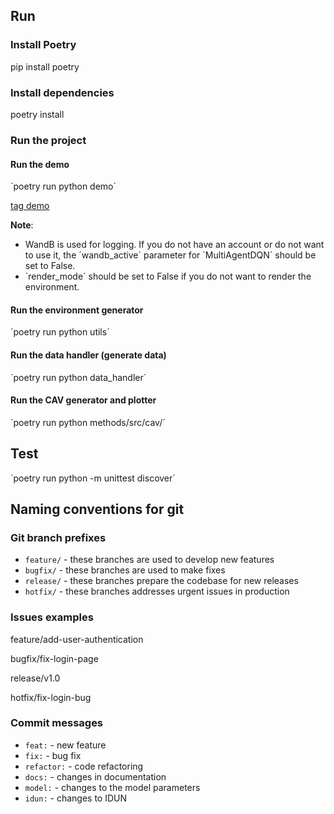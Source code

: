 ## Run
### Install Poetry
pip install poetry

### Install dependencies
poetry install

### Run the project
#### Run the demo
´poetry run python demo´

[tag demo](./demo/src/demos/multi_agent/tag.py)

__Note__: 
- WandB is used for logging. If you do not have an account or do not want to use it, the ´wandb_active´ parameter for ´MultiAgentDQN´ should be set to False.
- ´render_mode´ should be set to False if you do not want to render the environment.

#### Run the environment generator
´poetry run python utils´

#### Run the data handler (generate data)
´poetry run python data_handler´

#### Run the CAV generator and plotter
´poetry run python methods/src/cav/´

## Test
´poetry run python -m unittest discover´

## Naming conventions for git
### Git branch prefixes
- `feature/` - these branches are used to develop new features 
- `bugfix/` - these branches are used to make fixes 
- `release/` - these branches prepare the codebase for new releases
- `hotfix/` - these branches addresses urgent issues in production

### Issues examples
feature/add-user-authentication

bugfix/fix-login-page

release/v1.0

hotfix/fix-login-bug

### Commit messages
- `feat:` - new feature
- `fix:` - bug fix
- `refactor:` - code refactoring
- `docs:` - changes in documentation
- `model:` - changes to the model parameters
- `idun:` - changes to IDUN 
